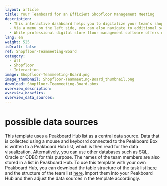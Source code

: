```yaml
---
layout: article
title: Your Teamboard for an Efficient Shopfloor Management Meeting
description: 
  - This interactive dashboard helps you to digitalize your team's shopfloor meetings and thus optimize your shopfloor management processes. This way, you always have an overview of all the outstanding tasks of your team. Using the dashboard, you can not only create new tasks and assign them to individual team members, but also edit existing tasks, for example, if they have reached a new processing status. Also, tasks can be completed or deleted. You operate the dashboard using a mouse and keyboard, which are simply connected to the Peakboard Box. The collected data is stored and persisted in a list in Peakboard Hub and can thus also be used for long-term evaluations of your production.
  - Via a menu on the left side, you can also navigate to additional screens that display relevant production key figures for your shopfloor meeting. In the template, these screens have been provided with information on important KPIs in production, such as safety and quality indicators and OEE values.
  - While professional digital store floor management software offers numerous additional functions, Peakboard impresses with its versatile application possibilities and simple usability. Peakboard offers the possibility to tailor your individual Shopfloor Board to the requirements of your team without any IT effort or prior knowledge. Our consulting team will be happy to support you.
lang: en
weight: 525
isDraft: false
ref: Shopfloor-Teammeeting-Board
category:
  - All
  - Shopfloor
  - Interaction
image: Shopfloor-Teammeeting-Board.png
image_thumbnail: Shopfloor-Teammeeting-Board_thumbnail.png
download: Shopfloor-Teammeeting-Board.pbmx
overview_description:
overview_benefits:
overview_data_sources:
---
```

# possible data sources
This template uses a Peakboard Hub list as a central data source. Data that is collected using a mouse and keyboard connected to the Peakboard Box is written to a Peakboard Hub list, which is then read for the data visualization. Alternatively, you can use other databases such as SQL, Oracle or ODBC for this purpose. The names of the team members are also stored in a list in Peakboard Hub. To use this template with your own Peakboard Hub, you can download the table structure of the task list <a href="Template_Shopfloor_Teammeeting_Tasks.csv" class="inline" download>here</a> and the structure of the team list <a href="Template_Shopfloor_Teammeeting_Team.csv" class="inline" download>here</a>. Import them into your Peakboard Hub and then adjust the data sources in the template accordingly.



